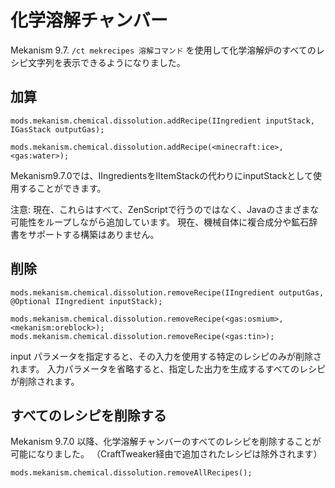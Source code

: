 # 化学溶解チャンバー

Mekanism 9.7. `/ct mekrecipes 溶解コマンド` を使用して化学溶解炉のすべてのレシピ文字列を表示できるようになりました。

## 加算

```zenscript
mods.mekanism.chemical.dissolution.addRecipe(IIngredient inputStack, IGasStack outputGas);

mods.mekanism.chemical.dissolution.addRecipe(<minecraft:ice>, <gas:water>);
```

Mekanism9.7.0では、IIngredientsをIItemStackの代わりにinputStackとして使用することができます。

注意: 現在、これらはすべて、ZenScriptで行うのではなく、Javaのさまざまな可能性をループしながら追加しています。 現在、機械自体に複合成分や鉱石辞書をサポートする構築はありません。

## 削除

```zenscript
mods.mekanism.chemical.dissolution.removeRecipe(IIngredient outputGas, @Optional IIngredient inputStack);

mods.mekanism.chemical.dissolution.removeRecipe(<gas:osmium>, <mekanism:oreblock>);
mods.mekanism.chemical.dissolution.removeRecipe(<gas:tin>);
```

input パラメータを指定すると、その入力を使用する特定のレシピのみが削除されます。 入力パラメータを省略すると、指定した出力を生成するすべてのレシピが削除されます。

## すべてのレシピを削除する

Mekanism 9.7.0 以降、化学溶解チャンバーのすべてのレシピを削除することが可能になりました。 （CraftTweaker経由で追加されたレシピは除外されます）

```zenscript
mods.mekanism.chemical.dissolution.removeAllRecipes();
```